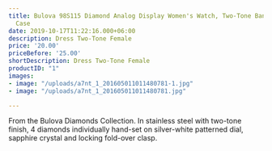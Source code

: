 ```yaml
---
title: Bulova 98S115 Diamond Analog Display Women's Watch, Two-Tone Band, Round 27mm
  Case
date: 2019-10-17T11:22:16.000+06:00
description: Dress Two-Tone Female
price: '20.00'
priceBefore: '25.00'
shortDescription: Dress Two-Tone Female
productID: "1"
images:
- image: "/uploads/a7nt_1_201605011011480781-1.jpg"
- image: "/uploads/a7nt_1_201605011011480781.jpg"

---
```

From the Bulova Diamonds Collection. In stainless steel with two-tone finish, 4 diamonds individually hand-set on silver-white patterned dial, sapphire crystal and locking fold-over clasp.